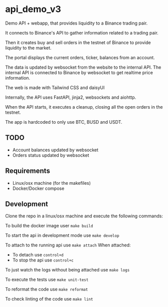 # api_demo_v3

Demo API + webapp, that provides liquidity to a Binance trading pair.

It connects to Binance's API to gather information related to a trading pair.

Then it creates buy and sell orders in the testnet of Binance to provide liquidity to the market.

The portal displays the current orders, ticker, balances from an account.

The data is updated by websocket from the website to the internal API.
The internal API is connected to Binance by websocket to get realtime price information.

The web is made with Tailwind CSS and daisyUI

Internally, the API uses FastAPI, jinja2, websockets and aiohttp.

When the API starts, it executes a cleanup, closing all the open orders in the testnet.

The app is hardcoded to only use BTC, BUSD and USDT.

## TODO

- Account balances updated by websocket
- Orders status updated by websocket

## Requirements

- Linux/osx machine (for the makefiles)
- Docker/Docker compose

## Development

Clone the repo in a linux/osx machine and execute the following commands:

To build the docker image user `make build`

To start the api in development mode use `make develop`

To attach to the running api use `make attach`
When attached:
- To detach use `control+d`
- To stop the api use `control+c`

To just watch the logs without being attached use `make logs`

To execute the tests use `make unit-test`

To reformat the code use `make reformat`

To check linting of the code use `make lint`
